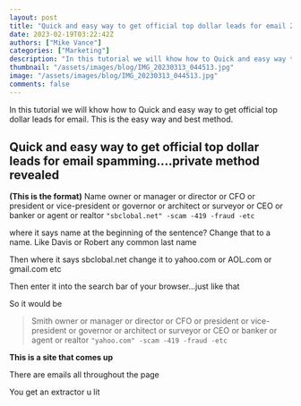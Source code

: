 ```yaml
---
layout: post
title: "Quick and easy way to get official top dollar leads for email 2023"
date: 2023-02-19T03:22:42Z
authors: ["Mike Vance"]
categories: ["Marketing"]
description: "In this tutorial we will khow how to Quick and easy way to get official top dollar leads for email. This is the easy way and best method."
thumbnail: "/assets/images/blog/IMG_20230313_044513.jpg"
image: "/assets/images/blog/IMG_20230313_044513.jpg"
comments: false
---
```


In this tutorial we will khow how to Quick and easy way to get official top dollar leads for email. This is the easy way and best method.

## Quick and easy way to get official top dollar leads for email spamming....private method revealed

**(This is the format)**
Name owner or manager or director or CFO or president or vice-president or governor or architect or surveyor or CEO or banker or agent or realtor ``` "sbclobal.net" -scam -419 -fraud -etc ```

where it says name at the beginning of the sentence? Change that to a name. Like Davis or Robert any common last name

Then where it says sbclobal.net change it to yahoo.com or AOL.com or gmail.com etc

Then enter it into the search bar of your browser...just like that

So it would be

> Smith owner or manager or director or CFO or president or vice-president or governor or architect or surveyor or CEO or banker or agent or realtor ```"yahoo.com" -scam -419 -fraud -etc```

**This is a site that comes up**

[](https://www.google.com/url?sa=t&source=web&rct=j&url=https://www.mtsu.edu/ccm/alumni-directory.php&ved=2ahUKEwiTlaqqxb_4AhUuK0QIHQ3rBIEQFnoECCAQAQ&usg=AOvVaw2LX5aXXt-z7NZrE0KeCjPd)

There are emails all throughout the page 

You get an extractor u lit